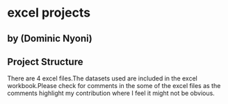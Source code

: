 # excel projects
## by (Dominic Nyoni)


## Project Structure
There are 4 excel files.The datasets used are included in the excel workbook.Please check for comments in the some of the excel files as the comments highlight my contribution where I feel it might not be obvious.








